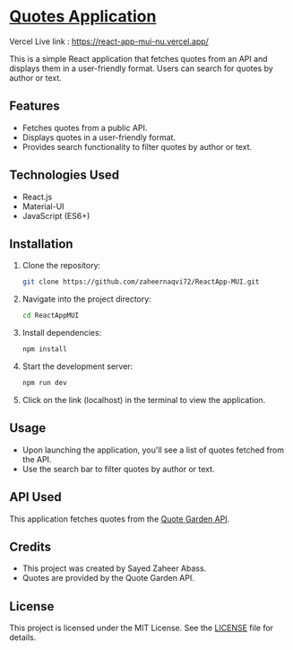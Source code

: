 # [Quotes Application](https://react-app-mui-nu.vercel.app/)

Vercel Live link : https://react-app-mui-nu.vercel.app/

This is a simple React application that fetches quotes from an API and displays them in a user-friendly format. Users can search for quotes by author or text.

## Features

- Fetches quotes from a public API.
- Displays quotes in a user-friendly format.
- Provides search functionality to filter quotes by author or text.

## Technologies Used

- React.js
- Material-UI
- JavaScript (ES6+)

## Installation

1. Clone the repository:

   ```bash
   git clone https://github.com/zaheernaqvi72/ReactApp-MUI.git
   ```

2. Navigate into the project directory:

   ```bash
   cd ReactAppMUI
   ```

3. Install dependencies:

   ```bash
   npm install
   ```

4. Start the development server:

   ```bash
   npm run dev
   ```

5. Click on the link (localhost) in the terminal to view the application.

## Usage

- Upon launching the application, you'll see a list of quotes fetched from the API.
- Use the search bar to filter quotes by author or text.

## API Used

This application fetches quotes from the [Quote Garden API](https://quote-garden.onrender.com/).

## Credits

- This project was created by Sayed Zaheer Abass.
- Quotes are provided by the Quote Garden API.

## License

This project is licensed under the MIT License. See the [LICENSE](LICENSE) file for details.
